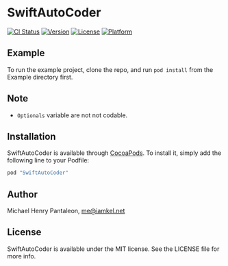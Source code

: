 # SwiftAutoCoder

[![CI Status](http://img.shields.io/travis/michaelhenry/SwiftAutoCoder.svg?style=flat)](https://travis-ci.org/michaelhenry/SwiftAutoCoder)
[![Version](https://img.shields.io/cocoapods/v/SwiftAutoCoder.svg?style=flat)](http://cocoapods.org/pods/SwiftAutoCoder)
[![License](https://img.shields.io/cocoapods/l/SwiftAutoCoder.svg?style=flat)](http://cocoapods.org/pods/SwiftAutoCoder)
[![Platform](https://img.shields.io/cocoapods/p/SwiftAutoCoder.svg?style=flat)](http://cocoapods.org/pods/SwiftAutoCoder)

## Example

To run the example project, clone the repo, and run `pod install` from the Example directory first.

## Note
- `Optionals` variable are not not codable.

## Installation

SwiftAutoCoder is available through [CocoaPods](http://cocoapods.org). To install
it, simply add the following line to your Podfile:

```ruby
pod "SwiftAutoCoder"
```

## Author

Michael Henry Pantaleon, me@iamkel.net

## License

SwiftAutoCoder is available under the MIT license. See the LICENSE file for more info.

